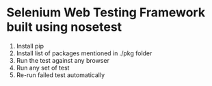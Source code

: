 Selenium Web Testing Framework built using nosetest
===========
1) Install pip 
2) Install list of packages mentioned in ./pkg folder
3) Run the test against any browser
4) Run any set of test 
5) Re-run failed test automatically
